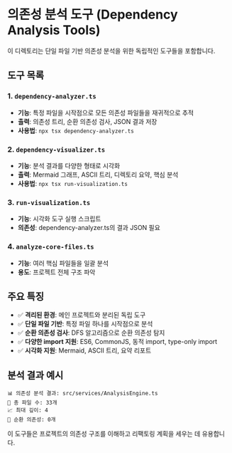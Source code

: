 # 의존성 분석 도구 (Dependency Analysis Tools)

이 디렉토리는 단일 파일 기반 의존성 분석을 위한 독립적인 도구들을 포함합니다.

## 도구 목록

### 1. `dependency-analyzer.ts`
- **기능**: 특정 파일을 시작점으로 모든 의존성 파일들을 재귀적으로 추적
- **출력**: 의존성 트리, 순환 의존성 검사, JSON 결과 저장
- **사용법**: `npx tsx dependency-analyzer.ts`

### 2. `dependency-visualizer.ts`
- **기능**: 분석 결과를 다양한 형태로 시각화
- **출력**: Mermaid 그래프, ASCII 트리, 디렉토리 요약, 핵심 분석
- **사용법**: `npx tsx run-visualization.ts`

### 3. `run-visualization.ts`
- **기능**: 시각화 도구 실행 스크립트
- **의존성**: dependency-analyzer.ts의 결과 JSON 필요

### 4. `analyze-core-files.ts`
- **기능**: 여러 핵심 파일들을 일괄 분석
- **용도**: 프로젝트 전체 구조 파악

## 주요 특징

- ✅ **격리된 환경**: 메인 프로젝트와 분리된 독립 도구
- ✅ **단일 파일 기반**: 특정 파일 하나를 시작점으로 분석
- ✅ **순환 의존성 검사**: DFS 알고리즘으로 순환 의존성 탐지
- ✅ **다양한 import 지원**: ES6, CommonJS, 동적 import, type-only import
- ✅ **시각화 지원**: Mermaid, ASCII 트리, 요약 리포트

## 분석 결과 예시

```
📊 의존성 분석 결과: src/services/AnalysisEngine.ts
📁 총 파일 수: 33개
📈 최대 깊이: 4
🔄 순환 의존성: 0개
```

이 도구들은 프로젝트의 의존성 구조를 이해하고 리팩토링 계획을 세우는 데 유용합니다.